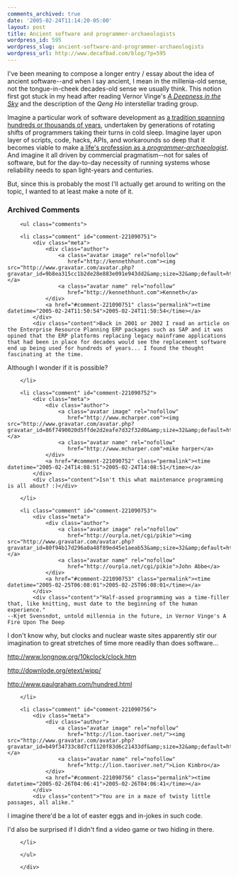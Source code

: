 ```yaml
---
comments_archived: true
date: '2005-02-24T11:14:20-05:00'
layout: post
title: Ancient software and programmer-archaeologists
wordpress_id: 595
wordpress_slug: ancient-software-and-programmer-archaeologists
wordpress_url: http://www.decafbad.com/blog/?p=595
---
```

I've been meaning to compose a longer entry / essay about the idea of ancient software--and when I say ancient, I mean in the millenia-old sense, not the tongue-in-cheek decades-old sense we usually think.  This notion first got stuck in my head after reading Vernor Vinge's [*A Deepness in the Sky*][ds] and the description of the *Qeng Ho* interstellar trading group.

Imagine a particular work of software development as [a tradition spanning hundreds or thousands of years][acm], undertaken by generations of rotating shifts of programmers taking their turns in cold sleep.  Imagine layer upon layer of scripts, code, hacks, APIs, and workarounds so deep that it becomes viable to make [a life's profession as a *programmer-archaeologist*][c2].  And imagine it all driven by commercial pragmatism--not for sales of software, but for the day-to-day necessity of running systems whose reliability needs to span light-years and centuries.
  
But, since this is probably the most I'll actually get around to writing on the topic, I wanted to at least make a note of it.


[ds]:http://www.amazon.com/exec/obidos/tg/detail/-/0812536355/
[acm]:http://www.acmqueue.org/modules.php?name=Content&#38;pa=showpage&#38;pid=245
[c2]:http://c2.com/cgi/wiki?DeepnessInTheSky

<div id="comments" class="comments archived-comments">
            <h3>Archived Comments</h3>
            
        <ul class="comments">
            
        <li class="comment" id="comment-221090751">
            <div class="meta">
                <div class="author">
                    <a class="avatar image" rel="nofollow" 
                       href="http://kennethhunt.com"><img src="http://www.gravatar.com/avatar.php?gravatar_id=9b8ea315cc1b2de28e883e091e943dd2&amp;size=32&amp;default=http://mediacdn.disqus.com/1320279820/images/noavatar32.png"/></a>
                    <a class="avatar name" rel="nofollow" 
                       href="http://kennethhunt.com">Kenneth</a>
                </div>
                <a href="#comment-221090751" class="permalink"><time datetime="2005-02-24T11:50:54">2005-02-24T11:50:54</time></a>
            </div>
            <div class="content">Back in 2001 or 2002 I read an article on the Enterprise Resource Planning ERP packages such as SAP and it was opined that the ERP platforms replacing legacy mainframe applications that had been in place for decades would see the replacement software end up being used for hundreds of years... I found the thought fascinating at the time.

Although I wonder if it is possible?</div>
            
        </li>
    
        <li class="comment" id="comment-221090752">
            <div class="meta">
                <div class="author">
                    <a class="avatar image" rel="nofollow" 
                       href="http://www.mcharper.com"><img src="http://www.gravatar.com/avatar.php?gravatar_id=86f7490020d5ffde2d2eafe7d32f32d0&amp;size=32&amp;default=http://mediacdn.disqus.com/1320279820/images/noavatar32.png"/></a>
                    <a class="avatar name" rel="nofollow" 
                       href="http://www.mcharper.com">mike harper</a>
                </div>
                <a href="#comment-221090752" class="permalink"><time datetime="2005-02-24T14:08:51">2005-02-24T14:08:51</time></a>
            </div>
            <div class="content">Isn't this what maintenance programming is all about? :)</div>
            
        </li>
    
        <li class="comment" id="comment-221090753">
            <div class="meta">
                <div class="author">
                    <a class="avatar image" rel="nofollow" 
                       href="http://ourpla.net/cgi/pikie"><img src="http://www.gravatar.com/avatar.php?gravatar_id=80f94b17d296a0a48f89ed45e1aeab53&amp;size=32&amp;default=http://mediacdn.disqus.com/1320279820/images/noavatar32.png"/></a>
                    <a class="avatar name" rel="nofollow" 
                       href="http://ourpla.net/cgi/pikie">John Abbe</a>
                </div>
                <a href="#comment-221090753" class="permalink"><time datetime="2005-02-25T06:08:01">2005-02-25T06:08:01</time></a>
            </div>
            <div class="content">"Half-assed programming was a time-filler that, like knitting, must date to the beginning of the human experience."
    --Kjet Svensndot, untold millennia in the future, in Vernor Vinge's A Fire Upon The Deep

I don't know why, but clocks and nuclear waste sites apparently stir our imagination to great stretches of time more readily than does software...

http://www.longnow.org/10kclock/clock.htm

http://downlode.org/etext/wipp/

http://www.paulgraham.com/hundred.html</div>
            
        </li>
    
        <li class="comment" id="comment-221090756">
            <div class="meta">
                <div class="author">
                    <a class="avatar image" rel="nofollow" 
                       href="http://lion.taoriver.net/"><img src="http://www.gravatar.com/avatar.php?gravatar_id=b49f34733c8d7cf1120f83d6c21433df&amp;size=32&amp;default=http://mediacdn.disqus.com/1320279820/images/noavatar32.png"/></a>
                    <a class="avatar name" rel="nofollow" 
                       href="http://lion.taoriver.net/">Lion Kimbro</a>
                </div>
                <a href="#comment-221090756" class="permalink"><time datetime="2005-02-26T04:06:41">2005-02-26T04:06:41</time></a>
            </div>
            <div class="content">"You are in a maze of twisty little passages, all alike."

I imagine there'd be a lot of easter eggs and in-jokes in such code.

I'd also be surprised if I didn't find a video game or two hiding in there.</div>
            
        </li>
    
        </ul>
    
        </div>
    